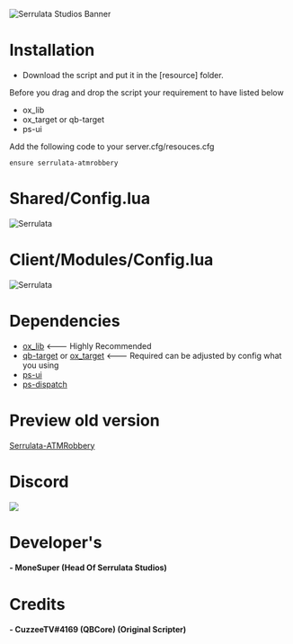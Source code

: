 ![Serrulata Studios Banner](https://i.imgur.com/wG4hycs.gif)

# **Installation**

* Download the script and put it in the [resource] folder.

Before you drag and drop the script your requirement to have listed below

- ox_lib
- ox_target or qb-target
- ps-ui

Add the following code to your server.cfg/resouces.cfg
```
ensure serrulata-atmrobbery
```

# **Shared/Config.lua**

![Serrulata](https://i.imgur.com/499durz.png)

# **Client/Modules/Config.lua**
![Serrulata](https://i.imgur.com/DG6bsoW.png)


# **Dependencies**
* [ox_lib](https://github.com/overextended/ox_lib/releases) <--- Highly Recommended
* [qb-target](https://github.com/qbcore-framework/qb-target) or [ox_target](https://github.com/overextended/ox_target) <--- Required can be adjusted by config what you using
* [ps-ui](https://github.com/Project-Sloth/ps-ui)
* [ps-dispatch](https://github.com/Project-Sloth/ps-dispatch)


# Preview old version
[Serrulata-ATMRobbery](https://streamable.com/4koo4w) 

# **Discord**
[![](https://dcbadge.vercel.app/api/server/NerdvuJDX7)](https://discord.gg/NerdvuJDX7)

# Developer's
#### - MoneSuper (Head Of Serrulata Studios)

# **Credits**
#### - CuzzeeTV#4169 (QBCore) (Original Scripter)
